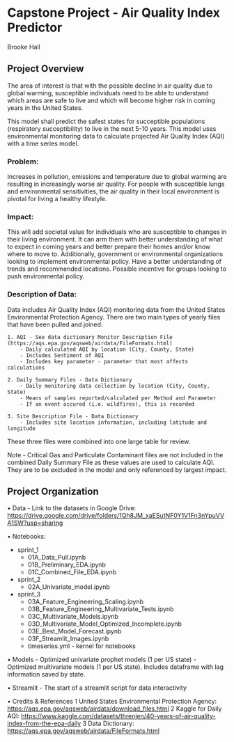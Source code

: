# Capstone Project - Air Quality Index Predictor
Brooke Hall

## Project Overview

The area of interest is that with the possible decline in air quality due to global warming, susceptible individuals need to be able to understand which areas are safe to live and which will become higher risk in coming years in the United States.

This model shall predict the safest states for succeptible populations (respiratory succeptibility) to live in the next 5-10 years. This model uses environmental monitoring data to calculate projected Air Quality Index (AQI) with a time series model.


### Problem:
 Increases in pollution, emissions and temperature due to global warming are resulting in increasingly worse air quality. For people with susceptible lungs and environmental sensitivities, the air quality in their local environment is pivotal for living a healthy lifestyle. 


### Impact:
 This will add societal value for individuals who are susceptible to changes in their living environment. It can arm them with better understanding of what to expect in coming years and better prepare their homes and/or know where to move to. Additionally, government or environmental organizations looking to implement environmental policy. Have a better understanding of trends and recommended locations. Possible incentive for groups looking to push environmental policy.


### Description of Data:
 Data includes Air Quality Index (AQI) monitoring data from the United States Environmental Protection Agency. There are two main types of yearly files that have been pulled and joined:
 	
 	1. AQI - See data dictionary Monitor Description File (https://aqs.epa.gov/aqsweb/airdata/FileFormats.html)
 		- Daily calculated AQI by location (City, County, State)
 		- Includes Sentiment of AQI
 		- Includes key parameter - parameter that most affects calculations

 	2. Daily Summary Files - Data Dictionary
 		- Daily monitoring data collection by location (City, County, State)
 		- Means of samples reported/calculated per Method and Parameter
 		- If an event occured (i.e. wildfires), this is recorded

 	3. Site Description File - Data Dictionary
 		- Includes site location information, including latitude and longitude

 These three files were combined into one large table for review. 

 Note - Critical Gas and Particulate Contaminant files are not included in the combined Daily Summary File as these values are used to calculate AQI. They are to be excluded in the model and only referenced by largest impact.

 
## Project Organization

•	Data
	 - Link to the datasets in Google Drive: https://drive.google.com/drive/folders/1Qh8JM_xaESutNF0Y1V1Fn3nYpuVVA1SW?usp=sharing 

•	Notebooks:
  - sprint_1
  	- 01A_Data_Pull.ipynb
  	- 01B_Preliminary_EDA.ipynb
  	- 01C_Combined_File_EDA.ipynb
  - sprint_2 
    - 02A_Univariate_model.ipynb
  - sprint_3
    - 03A_Feature_Engineering_Scaling.ipynb
    - 03B_Feature_Engineering_Multivariate_Tests.ipynb
    - 03C_Multivariate_Models.ipynb
    - 03D_Multivariate_Model_Optimized_Incomplete.ipynb
    - 03E_Best_Model_Forecast.ipynb
    - 03F_Streamlit_Images.ipynb
	- timeseries.yml - kernel for notebooks

•	Models
	- Optimized univariate prophet models (1 per US state)
	- Optimized multivariate models (1 per US state). Includes dataframe with lag information saved by state.
	
•	Streamlit
	- The start of a streamlit script for data interactivity

•	Credits & References
	1   United States Environmental Protection Agency: https://aqs.epa.gov/aqsweb/airdata/download_files.html
	2	Kaggle for Daily AQI: https://www.kaggle.com/datasets/threnjen/40-years-of-air-quality-index-from-the-epa-daily
	3	Data Dictionary: https://aqs.epa.gov/aqsweb/airdata/FileFormats.html



